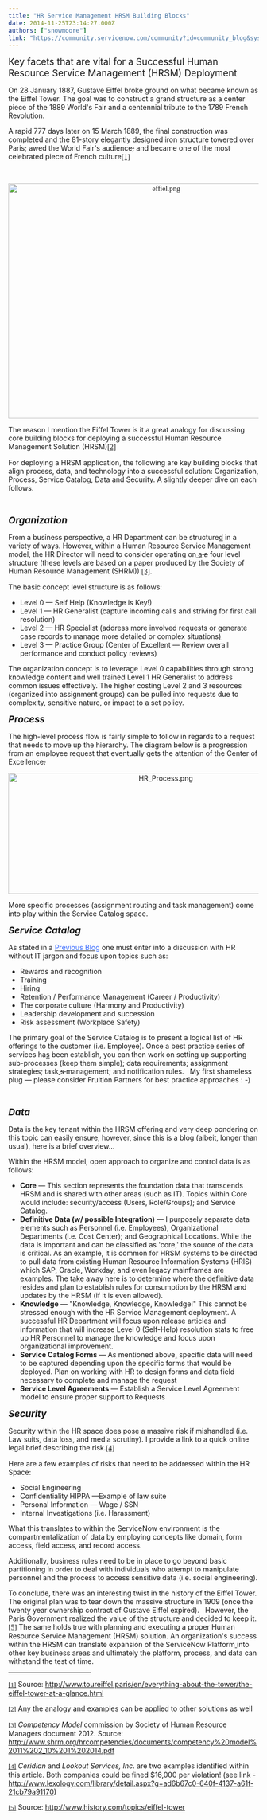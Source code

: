 ```yaml
---
title: "HR Service Management HRSM Building Blocks"
date: 2014-11-25T23:14:27.000Z
authors: ["snowmoore"]
link: "https://community.servicenow.com/community?id=community_blog&sys_id=714d2229dbd0dbc01dcaf3231f961914"
---
```

<p><span style="font-size: 14.0pt;">Key facets that are vital for a Successful Human Resource Service Management (HRSM) Deployment </span></p><p></p><p>On 28 January 1887, Gustave Eiffel broke ground on what became known as the Eiffel Tower. The goal was to construct a grand structure as a center piece of the 1889 World's Fair and a centennial tribute to the 1789 French Revolution.</p><p></p><p>A rapid 777 days later on 15 March 1889, the final construction was completed and the 81-story elegantly designed iron structure towered over Paris; awed the World Fair's audience<span style="text-decoration: line-through;">;</span> and became one of the most celebrated piece of French culture<a href="file:///C:/Fru%20Business/EVENTS%20AND%20CONCEPTS/2014_10_xx_ServiceNowBlog_HR%20(IN%20PROGRESS)/2014_10_xx_HR_Blog_5_v1.0/2014_11_xx_HR_Blog_5_v1.2.docx#_ftn1" title=""><span style="font-size: 11.0pt; font-family: 'Calibri','sans-serif';">[1]</span></a></p><p><span style="font-size: 11.0pt; font-family: 'Calibri','sans-serif';"><br/></span></p><p style="text-align: center;"><span style="font-size: 11.0pt; font-family: 'Calibri','sans-serif';"><a _jive_internal="true" href="/servlet/JiveServlet/downloadImage/38-3651-15667/effiel.png"><img   alt="effiel.png" class="image-0 jive-image" height="804" src="ee7cfb71db945fc03eb27a9e0f9619c7.iix" style="height: 472px; width: 620px;" width="1056"/></a><br/></span></p><p>The reason I mention the Eiffel Tower is it a great analogy for discussing core building blocks for deploying a successful Human Resource Management Solution (HRSM)<a href="file:///C:/Fru%20Business/EVENTS%20AND%20CONCEPTS/2014_10_xx_ServiceNowBlog_HR%20(IN%20PROGRESS)/2014_10_xx_HR_Blog_5_v1.0/2014_11_xx_HR_Blog_5_v1.2.docx#_ftn2" title=""><span style="font-size: 11.0pt; font-family: 'Calibri','sans-serif';">[2]</span></a></p><p></p><p>For deploying a HRSM application, the following are key building blocks that align process, data, and technology into a successful solution: Organization, Process, Service Catalog, Data and Security. A slightly deeper dive on each follows.</p><p><span style="text-decoration: underline;"><em><br/></em></span></p><p><span style="font-size: 14pt;"><em><strong>Organization</strong></em></span></p><p>From a business perspective, a HR Department can be structure<ins cite="mailto:Noel%20Talluto" datetime="2014-11-13T16:31">d</ins> in a variety of ways. However<ins cite="mailto:Noel%20Talluto" datetime="2014-11-13T16:32">,</ins> within a Human Resource Service Management model, the HR Director will need to consider operating on<ins cite="mailto:Noel%20Talluto" datetime="2014-11-13T16:32"> a</ins><span style="text-decoration: line-through;"> a</span> four level structure (these levels are based on a paper produced by the Society of Human Resource Management (SHRM)) <a href="file:///C:/Fru%20Business/EVENTS%20AND%20CONCEPTS/2014_10_xx_ServiceNowBlog_HR%20(IN%20PROGRESS)/2014_10_xx_HR_Blog_5_v1.0/2014_11_xx_HR_Blog_5_v1.2.docx#_ftn3" title=""><span style="font-size: 11.0pt; font-family: 'Calibri','sans-serif';">[3]</span></a>.</p><p>The basic concept level structure is as follows:</p><ul style="list-style-type: disc;"><li>Level 0 — Self Help (Knowledge is Key!)</li><li>Level 1 — HR Generalist (capture incoming calls and striving for first call resolution)</li><li>Level 2 — HR Specialist (address more involved requests or generate case records to manage more detailed or complex situations<ins cite="mailto:Noel%20Talluto" datetime="2014-11-13T16:34">)</ins></li><li>Level 3 — Practice Group (Center of Excellent — Review overall performance and conduct policy reviews)</li></ul><p>The organization concept is to leverage Level 0 capabilities through strong knowledge content and well trained Level 1 HR Generalist to address common issues effectively. The higher costing Level 2 and 3 resources (organized into assignment groups) can be pulled into requests due to complexity, sensitive nature, or impact to a set policy.</p><p></p><p><span style="font-size: 14pt;"><em><strong>Process</strong></em></span></p><p>The high-level process flow is fairly simple to follow in regards to a request that needs to move up the hierarchy. The diagram below is a progression from an employee request that eventually gets the attention of the Center of Excellence<span style="text-decoration: line-through;">. </span></p><p></p><p style="text-align: center;"><a _jive_internal="true" href="/servlet/JiveServlet/downloadImage/38-3651-15668/HR_Process.png"><img   alt="HR_Process.png" class="image-0 jive-image" height="243" src="5df0e5cedb9c1b04ed6af3231f9619e1.iix" style="height: 243.212903225806px; width: 618px;" width="618"/></a></p><p></p><p>More specific processes (assignment routing and task management) come into play within the Service Catalog space.</p><p></p><p><span style="font-size: 14pt;"><em><strong>Service Catalog</strong></em></span></p><p>As stated in a<span style="color: #3366ff;"> <a _jive_internal="true" href="/community/learn/blog/2014/11/03/hr-service-management-differences-between-hr-and-it"><span style="color: #3366ff;">Previous Blog</span></a></span> one must enter into a discussion with HR without IT jargon and focus upon topics such as:</p><ul><li>Rewards and recognition</li><li>Training</li><li>Hiring</li><li>Retention / Performance Management (Career / Productivity)</li><li>The corporate culture (Harmony and Productivity)</li><li>Leadership development and succession</li><li>Risk assessment (Workplace Safety)</li></ul><p>The primary goal of the Service Catalog is to present a logical list of HR offerings to the customer (i.e. Employee). Once a best practice series of services ha<ins cite="mailto:Noel%20Talluto" datetime="2014-11-13T16:35">s</ins> been establish, you can then work on setting up supporting sub-processes (keep them simple); data requirements; assignment strategies; task<ins cite="mailto:Noel%20Talluto" datetime="2014-11-13T16:36"> </ins><span style="text-decoration: line-through;">s </span>management; and notification rules.   My first shameless plug — please consider Fruition Partners for best practice approaches : -)</p><p><span style="text-decoration: underline;"><em><br/></em></span></p><p><span style="font-size: 14pt;"><strong><em>Data</em></strong></span></p><p>Data is the key tenant within the HRSM offering and very deep pondering on this topic can easily ensu<span style="text-decoration: line-through;">r</span>e, however<ins cite="mailto:Noel%20Talluto" datetime="2014-11-13T16:38">,</ins> since this is a blog (albeit, longer than usual), here is a brief overview…</p><p></p><p>Within the HRSM model, open approach to organize and control data is as follows:</p><ul style="list-style-type: disc;"><li><strong>Core</strong> — This section represents the foundation data that transcends HRSM and is shared with other areas (such as IT). Topics within Core would include: security/access (Users, Role/Groups); and Service Catalog.</li><li><strong>Definitive Data (w/ possible Integration)</strong> — I purposely separate data elements such as Personnel (i.e. Employees), Organizational Departments (i.e. Cost Center); and Geographical Locations. While the data is important and can be classified as 'core,' the source of the data is critical. As an example, it is common for HRSM systems to be directed to pull data from existing Human Resource Information Systems (HRIS) which SAP, Oracle, Workday, and even legacy mainframes are examples. The take away here is to determine where the definitive data resides and plan to establish rules for consumption by the HRSM and updates by the HRSM (if it is even allowed).</li><li><strong>Knowledge</strong> — "Knowledge, Knowledge, Knowledge!" This cannot be stressed enough with the HR Service Management deployment. A successful HR Department will focus upon release articles and information that will increase Level 0 (Self-Help) resolution stats to free up HR Personnel to manage the knowledge and focus upon organizational improvement.</li><li><strong>Service Catalog Forms</strong> — As mentioned above<ins cite="mailto:Noel%20Talluto" datetime="2014-11-13T16:41">,</ins> specific data will need to be captured depending upon the specific forms that would be deployed. Plan on working with HR to design forms and data field necessary to complete and manage the request</li><li><strong>Service Level Agreements</strong> — Establish a Service Level Agreement model to ensure proper support to Requests</li></ul><p></p><p><span style="font-size: 14pt;"><strong><em>Security</em></strong></span></p><p>Security within the HR space does pose a massive risk if mishandled (i.e. Law suits, data loss, and media scrutiny). I provide a link to a quick online legal brief describing the risk.<a href="file:///C:/Fru%20Business/EVENTS%20AND%20CONCEPTS/2014_10_xx_ServiceNowBlog_HR%20(IN%20PROGRESS)/2014_10_xx_HR_Blog_5_v1.0/2014_11_xx_HR_Blog_5_v1.2.docx#_ftn4" title=""><span style="font-size: 11.0pt; font-family: 'Calibri','sans-serif';">[4]</span></a></p><p>Here are a few examples of risks that need to be addressed within the HR Space:</p><ul style="list-style-type: disc;"><li>Social Engineering</li><li>Confidentiality HIPPA —Example of law suite</li><li>Personal Information — Wage / SSN</li><li>Internal Investigations (i.e. Harassment)</li></ul><p></p><p>What this translates to within the ServiceNow environment is the compartmentalization of data by employing concepts like domain, form access, field access, and record access.</p><p></p><p>Additionally, business rules need to be in place to go beyond basic partitioning in order to deal with individuals who attempt to manipulate personnel and the process to access sensitive data (i.e. social engineering).</p><p></p><p>To conclude, there was an interesting twist in the history of the Eiffel Tower. The original plan was to tear down the massive structure in 1909 (once the twenty year ownership contract of Gustave Eiffel expired).   However, the Paris Government realized the value of the structure and decided to keep it.<a href="file:///C:/Fru%20Business/EVENTS%20AND%20CONCEPTS/2014_10_xx_ServiceNowBlog_HR%20(IN%20PROGRESS)/2014_10_xx_HR_Blog_5_v1.0/2014_11_xx_HR_Blog_5_v1.2.docx#_ftn5" title=""><span style="font-size: 11.0pt; font-family: 'Calibri','sans-serif';">[5]</span></a> The same holds true with planning and executing a proper Human Resource Service Management (HRSM) solution. An organization's success within the HRSM can translate expansion of the ServiceNow Platform<ins cite="mailto:Noel%20Talluto" datetime="2014-11-13T16:44"> </ins>into other key business areas and ultimately the platform, process, and data can withstand the test of time.</p><p></p><hr align="left" size="1" width="33%"/><p><a href="file:///C:/Fru%20Business/EVENTS%20AND%20CONCEPTS/2014_10_xx_ServiceNowBlog_HR%20(IN%20PROGRESS)/2014_10_xx_HR_Blog_5_v1.0/2014_11_xx_HR_Blog_5_v1.2.docx#_ftnref1" title=""><span style="font-size: 10.0pt; font-family: 'Calibri','sans-serif';">[1]</span></a> Source: <a title="w.toureiffel.paris/en/everything-about-the-tower/the-eiffel-tower-at-a-glance.html" href="http://www.toureiffel.paris/en/everything-about-the-tower/the-eiffel-tower-at-a-glance.html">http://www.toureiffel.paris/en/everything-about-the-tower/the-eiffel-tower-at-a-glance.html</a></p><p><a href="file:///C:/Fru%20Business/EVENTS%20AND%20CONCEPTS/2014_10_xx_ServiceNowBlog_HR%20(IN%20PROGRESS)/2014_10_xx_HR_Blog_5_v1.0/2014_11_xx_HR_Blog_5_v1.2.docx#_ftnref2" title=""><span style="font-size: 10.0pt; font-family: 'Calibri','sans-serif';">[2]</span></a> Any the analogy and examples can be applied to other solutions as well</p><p><a href="file:///C:/Fru%20Business/EVENTS%20AND%20CONCEPTS/2014_10_xx_ServiceNowBlog_HR%20(IN%20PROGRESS)/2014_10_xx_HR_Blog_5_v1.0/2014_11_xx_HR_Blog_5_v1.2.docx#_ftnref3" title=""><span style="font-size: 10.0pt; font-family: 'Calibri','sans-serif';">[3]</span></a> <em>Competency Model</em> commission by Society of Human Resource Managers document 2012. Source:   <a title="w.shrm.org/hrcompetencies/documents/competency%20model%2011%202_10%201%202014.pdf" href="http://www.shrm.org/hrcompetencies/documents/competency%20model%2011%202_10%201%202014.pdf">http://www.shrm.org/hrcompetencies/documents/competency%20model%2011%202_10%201%202014.pdf</a></p><p><a href="file:///C:/Fru%20Business/EVENTS%20AND%20CONCEPTS/2014_10_xx_ServiceNowBlog_HR%20(IN%20PROGRESS)/2014_10_xx_HR_Blog_5_v1.0/2014_11_xx_HR_Blog_5_v1.2.docx#_ftnref4" title=""><span style="font-size: 10.0pt; font-family: 'Calibri','sans-serif';">[4]</span></a> <em>Ceridian</em> and<em> Lookout Services, Inc</em>. are two examples identified within this article. Both companies could be fined $16,000 per violation! (see link - <a title="w.lexology.com/library/detail.aspx?g=ad6b67c0-640f-4137-a61f-21cb79a91170" href="http://www.lexology.com/library/detail.aspx?g=ad6b67c0-640f-4137-a61f-21cb79a91170">http://www.lexology.com/library/detail.aspx?g=ad6b67c0-640f-4137-a61f-21cb79a91170</a>)</p><p><a href="file:///C:/Fru%20Business/EVENTS%20AND%20CONCEPTS/2014_10_xx_ServiceNowBlog_HR%20(IN%20PROGRESS)/2014_10_xx_HR_Blog_5_v1.0/2014_11_xx_HR_Blog_5_v1.2.docx#_ftnref5" title=""><span style="font-size: 10.0pt; font-family: 'Calibri','sans-serif';">[5]</span></a> Source: <a title="w.history.com/topics/eiffel-tower" href="http://www.history.com/topics/eiffel-tower">http://www.history.com/topics/eiffel-tower</a></p>